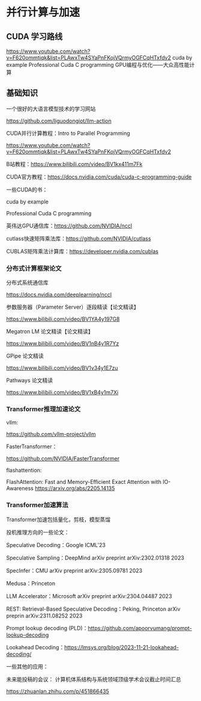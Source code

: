 # 并行计算与加速

## CUDA 学习路线

https://www.youtube.com/watch?v=F620ommtjqk&list=PLAwxTw4SYaPnFKojVQrmyOGFCqHTxfdv2
cuda by example
Professional Cuda C programming
GPU编程与优化——大众高性能计算

## 基础知识

一个很好的大语言模型技术的学习网站

https://github.com/liguodongiot/llm-action

CUDA并行计算教程：Intro to Parallel Programming

https://www.youtube.com/watch?v=F620ommtjqk&list=PLAwxTw4SYaPnFKojVQrmyOGFCqHTxfdv2

B站教程：https://www.bilibili.com/video/BV1kx411m7Fk

CUDA官方教程：https://docs.nvidia.com/cuda/cuda-c-programming-guide

一些CUDA的书：

cuda by example

Professional Cuda C programming

英伟达GPU通信库：https://github.com/NVIDIA/nccl

cutlass快速矩阵乘法库：https://github.com/NVIDIA/cutlass

CUBLAS矩阵乘法计算库：https://developer.nvidia.com/cublas


### 分布式计算框架论文

分布式系统通信库

https://docs.nvidia.com/deeplearning/nccl

参数服务器（Parameter Server）逐段精读【论文精读】

https://www.bilibili.com/video/BV1YA4y197G8


Megatron LM 论文精读【论文精读】

https://www.bilibili.com/video/BV1nB4y1R7Yz

GPipe 论文精读

https://www.bilibili.com/video/BV1v34y1E7zu

Pathways 论文精读

https://www.bilibili.com/video/BV1xB4y1m7Xi

### Transformer推理加速论文

vllm:

https://github.com/vllm-project/vllm

FasterTransformer：

https://github.com/NVIDIA/FasterTransformer

flashattention:

FlashAttention: Fast and Memory-Efficient Exact Attention with IO-Awareness
https://arxiv.org/abs/2205.14135


### Transformer加速算法

Transformer加速包括量化，剪枝，模型蒸馏

投机推理方向的一些论文：

Speculative Decoding：Google ICML'23

Speculative Sampling：DeepMind arXiv preprint arXiv:2302.01318 2023

SpecInfer：CMU arXiv preprint arXiv:2305.09781 2023

Medusa：Princeton

LLM Accelerator：Microsoft arXiv preprint arXiv:2304.04487 2023

REST: Retrieval-Based Speculative Decoding：Peking, Princeton arXiv preprin arXiv:2311.08252 2023

Prompt lookup decoding (PLD)：https://github.com/apoorvumang/prompt-lookup-decoding

Lookahead Decoding：https://lmsys.org/blog/2023-11-21-lookahead-decoding/

一些其他的应用：

未来能投稿的会议：
计算机体系结构与系统领域顶级学术会议截止时间汇总

https://zhuanlan.zhihu.com/p/451866435






